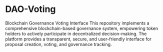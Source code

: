 # DAO-Voting
Blockchain Governance Voting Interface This repository implements a comprehensive blockchain-based governance system, empowering token holders to actively participate in decentralized decision-making. The platform provides a transparent, secure, and user-friendly interface for proposal creation, voting, and governance tracking.
